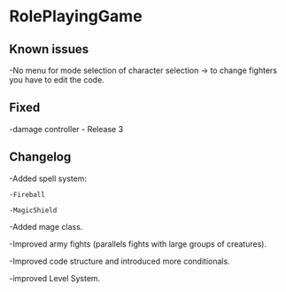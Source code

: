 # RolePlayingGame
## Known issues
-No menu for mode selection of character selection -> to change fighters you have to edit the code.

## Fixed
-damage controller - Release 3

## Changelog

-Added spell system:

    -Fireball
    
    -MagicShield
    
-Added mage class.

-Improved army fights (parallels fights with large groups of creatures).

-Improved code structure and introduced more conditionals.

-improved Level System.
